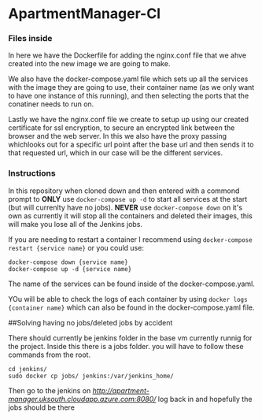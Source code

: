 # ApartmentManager-CI

### Files inside

In here we have the Dockerfile for adding the nginx.conf file that we ahve created into the new image we are going to make.

We also have the docker-compose.yaml file which sets up all the services with the image they are going to use, their container name (as we only want to have one instance of this running), and then selecting the ports that the conatiner needs to run on.

Lastly we have the nginx.conf file we create to setup up using our created certificate for ssl encryption, to secure an encrypted link between the browser and the web server. In this we also have the proxy passing whichlooks out for a specific url point after the base url and then sends it to that requested url, which in our case will be the different services. 

### Instructions

In this repository when cloned down and then entered with a commond prompt to **ONLY** use `docker-compose up -d` to start all services at the start (but will currenlty have no jobs). **NEVER** use `docker-compose down` on it's own as currently it will stop all the containers and deleted their images, this will make you lose all of the Jenkins jobs.

If you are needing to restart a container I recommend using `docker-compose restart {service name}` or you could use:
```
docker-compose down {service name}
docker-compose up -d {service name}
```

The name of the services can be found inside of the docker-compose.yaml.

YOu will be able to check the logs of each container by using `docker logs {container name}` which can also be found in the docker-compose.yaml file.

##Solving having no jobs/deleted jobs by accident

There should currently be jenkins folder in the base vm currently runnig for the project. Inside this there is a jobs folder. you will have to follow these commands from the root.
```
cd jenkins/
sudo docker cp jobs/ jenkins:/var/jenkins_home/
```

Then go to the jenkins on *http://apartment-manager.uksouth.cloudapp.azure.com:8080/* log back in and hopefully the jobs should be there
